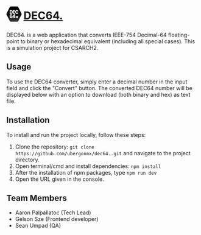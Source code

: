 # <div style="display: flex; gap: 5px; align-items: center;"><a href="https://dec64float.pages.dev/"><img src="./public/dec64.svg" alt="logo" width="40" height="40"/></a> [DEC64.](https://dec64float.pages.dev/)</div>

DEC64. is a web application that converts IEEE-754 Decimal-64 floating-point to binary or hexadecimal equivalent (including all special cases). This is a simulation project for CSARCH2.

## Usage

To use the DEC64 converter, simply enter a decimal number in the input field and click the "Convert" button. The converted DEC64 number will be displayed below with an option to download (both binary and hex) as text file.

## Installation

To install and run the project locally, follow these steps:

1. Clone the repository: `git clone https://github.com/ubergonmx/dec64..git` and navigate to the project directory.
2. Open terminal/cmd and install dependencies: `npm install`
3. After the installation of npm packages, type `npm run dev`
4. Open the URL given in the console.

## Team Members
- Aaron Palpallatoc (Tech Lead)
- Gelson Sze (Frontend developer)
- Sean Umpad (QA)